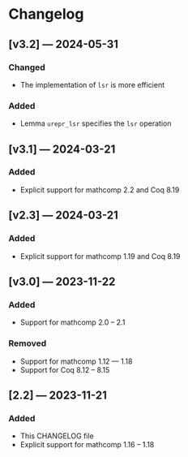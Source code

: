 # Changelog

## [v3.2] — 2024-05-31

### Changed

  - The implementation of `lsr` is more efficient

### Added

  - Lemma `urepr_lsr` specifies the `lsr` operation

## [v3.1] — 2024-03-21

### Added

  - Explicit support for mathcomp 2.2 and Coq 8.19

## [v2.3] — 2024-03-21

### Added

  - Explicit support for mathcomp 1.19 and Coq 8.19

## [v3.0] — 2023-11-22

### Added

  - Support for mathcomp 2.0 – 2.1

### Removed

  - Support for mathcomp 1.12 — 1.18
  - Support for Coq 8.12 – 8.15

## [2.2] — 2023-11-21

### Added

  - This CHANGELOG file
  - Explicit support for mathcomp 1.16 – 1.18
